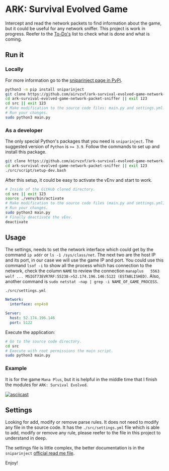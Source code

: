 # ARK: Survival Evolved Game

Intercept and read the network packets to find information about the game, but
it could be useful for any network sniffer. This project is work in progress.
Reefer to the [To-Do's][todo] list to check what is done and what is coming.

## Run it

### Locally

For more information go to the [sniparinject page in PyPi][sniparinject-pypi].

```bash
python3 -m pip install sniparinject
git clone https://github.com/airvzxf/ark-survival-evolved-game-network-packet-sniffer.git
cd ark-survival-evolved-game-network-packet-sniffer || exit 123
cd src || exit 123
# Make modification to the source code files: main.py and settings.yml.
# Run your changes.
sudo python3 main.py
```

### As a developer

The only special Python's packages that you need is `sniparinject`. The
suggested version of `Python` is `>= 3.9`. Follow the commands to set up and
install this package.

```bash
git clone https://github.com/airvzxf/ark-survival-evolved-game-network-packet-sniffer.git
cd ark-survival-evolved-game-network-packet-sniffer || exit 123
./src/script/setup-dev.bash
```

After this setup, it could be easy to activate the vEnv and start to work.

```bash
# Inside of the GitHub cloned directory.
cd src || exit 123
source ./venv/bin/activate
# Make modification to the source code files (main.py and settings.yml).
# Run your changes.
sudo python3 main.py
# Finally deactivate the vEnv.
deactivate
```

## Usage

The settings, needs to set the network interface which could get by the
command `ip addr` or `ls -1 /sys/class/net`. The next two are the host IP and
its port, in our case we will use the game IP and port. You could use this
command `lsof -i` to show all the process which has connection to the network,
check the column `NAME` to review the connection
`manaplus   5563 wolf ... MSIGT73EVR7RF:55238->52.174.196.146:5122
(ESTABLISHED)`. Also, another command is
`sudo netstat -nap | grep -i NAME_OF_GAME_PROCESS`.

`./src/settings.yml`

```yaml
Network:
  interface: enp4s0

Server:
  host: 52.174.196.146
  port: 5122
```

Execute the application:

```bash
# Go to the source code directory.
cd src
# Execute with root permissions the main script.
sudo python3 main.py
```

### Example

It is for the game `Mana Plus`, but it is helpful in the middle time that I
finish the modules for `ARK: Survival Evolved`.

[![asciicast][ascii-mana-image]][ascii-mana-link]

## Settings

Looking for add, modify or remove parse rules. It does not need to modify any
file in the source code. It has the `./src/settings.yml` file which is able to
add, modify or remove any rule, please reefer to the file in this project to
understand in deep.

The settings file is little complex, the better documentation is in the
`sniparinject` [official read me file][sniparinject-github].

Enjoy!


[todo]: ./TODO.md

[sniparinject-pypi]: https://pypi.org/project/sniparinject/

[ascii-mana-image]: https://asciinema.org/a/R0mxcmrpWHzX96NDJyc7kyTDB.svg

[ascii-mana-link]: https://asciinema.org/a/R0mxcmrpWHzX96NDJyc7kyTDB

[sniparinject-github]: https://github.com/airvzxf/sniparinject/blob/main/README.md#settings
